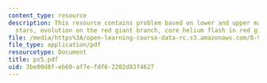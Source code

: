 ```yaml
---
content_type: resource
description: This resource contains problem based on lower and upper main sequence
  stars, evolution on the red giant branch, core helium flash in red giants.
file: /media/https%3A/open-learning-course-data-rc.s3.amazonaws.com/8-901-astrophysics-i-spring-2006/3be00d8feb60af7efdf62202d83f4627_ps5.pdf
file_type: application/pdf
resourcetype: Document
title: ps5.pdf
uid: 3be00d8f-eb60-af7e-fdf6-2202d83f4627
---
```

